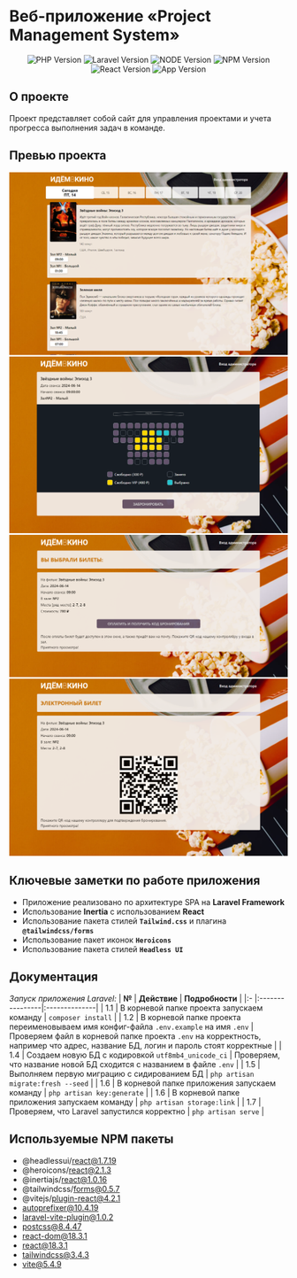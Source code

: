 # Веб-приложение «Project Management System»

<p align="center">
<img src="https://badgen.net/badge/PHP/8.3.6?color=purple" alt="PHP Version">
<img src="https://badgen.net/badge/Laravel/11.5.0?color=red" alt="Laravel Version">
<img src="https://badgen.net/badge/Node.js/8.3.6?color=green" alt="NODE Version">
<img src="https://badgen.net/badge/NPM/10.1.0?color=orange" alt="NPM Version">
<img src="https://badgen.net/badge/React/18.2?color=cyan" alt="React Version">
<img src="https://badgen.net/badge/App%20Version/1.0?color=grey" alt="App Version">
</p>

## О проекте
Проект представляет собой сайт для управления проектами и учета прогресса выполнения задач в команде.

## Превью проекта

<img src="https://raw.githubusercontent.com/smileperez/fs-diplom-laravel-react/main/public/images/main_page.png" alt="Main page">
<img src="https://raw.githubusercontent.com/smileperez/fs-diplom-laravel-react/main/public/images/select_seats_page.png" alt="Select seats page">
<img src="https://raw.githubusercontent.com/smileperez/fs-diplom-laravel-react/main/public/images/reserve_page.png" alt="Reserve page">
<img src="https://raw.githubusercontent.com/smileperez/fs-diplom-laravel-react/main/public/images/ticket_page.png" alt="Ticket page">

## Ключевые заметки по работе приложения

-  Приложение реализовано по архитектуре SPA на **Laravel Framework**
-  Использование **Inertia** с использованием **React**
-  Использование пакета стилей **`Tailwind.css`** и плагина **`@tailwindcss/forms`**
-  Использование пакет иконок **`Heroicons`**
-  Использование пакета стилей **`Headless UI`**

## Документация

*Запуск приложения Laravel:*
| **№** | **Действие** | **Подробности** |
|:- |:----------------|:--------------|
| 1.1 | В корневой папке проекта запускаем команду | `composer install` |
| 1.2 | В корневой папке проекта переименовываем имя конфиг-файла `.env.example` на имя `.env` | Проверяем файл в корневой папке проекта `.env` на корректность, например что адрес, название БД, логин и пароль стоят корректные |
| 1.4 | Создаем новую БД с кодировкой `utf8mb4_unicode_ci` | Проверяем, что название новой БД сходится с названием в файле `.env` |
| 1.5 | Выполняем первую миграцию с сидированием БД | `php artisan migrate:fresh --seed` |
| 1.6 | В корневой папке приложения запускаем команду | `php artisan key:generate` |
| 1.6 | В корневой папке приложения запускаем команду | `php artisan storage:link` |
| 1.7 | Проверяем, что Laravel запустился корректно | `php artisan serve` |

## Используемые NPM пакеты

-  @headlessui/react@1.7.19</br>
-  @heroicons/react@2.1.3</br>
-  @inertiajs/react@1.0.16</br>
-  @tailwindcss/forms@0.5.7</br>
-  @vitejs/plugin-react@4.2.1</br>
-  autoprefixer@10.4.19</br>
-  laravel-vite-plugin@1.0.2</br>
-  postcss@8.4.47</br>
-  react-dom@18.3.1</br>
-  react@18.3.1</br>
-  tailwindcss@3.4.3</br>
-  vite@5.4.9</br>




